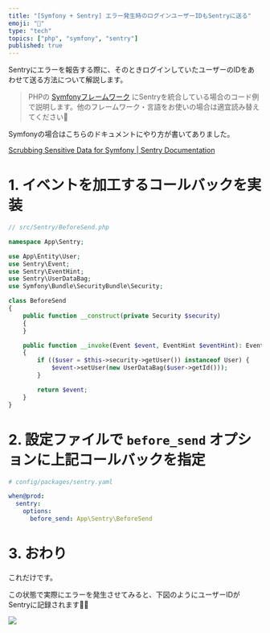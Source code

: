 ```yaml
---
title: "[Symfony + Sentry] エラー発生時のログインユーザーIDもSentryに送る"
emoji: "🎻"
type: "tech"
topics: ["php", "symfony", "sentry"]
published: true
---
```


Sentryにエラーを報告する際に、そのときログインしていたユーザーのIDをあわせて送る方法について解説します。

> PHPの [Symfonyフレームワーク](https://symfony.com/) にSentryを統合している場合のコード例で説明します。他のフレームワーク・言語をお使いの場合は適宜読み替えてください🙏

Symfonyの場合はこちらのドキュメントにやり方が書いてありました。

[Scrubbing Sensitive Data for Symfony | Sentry Documentation](https://docs.sentry.io/platforms/php/guides/symfony/data-management/sensitive-data/)

# 1. イベントを加工するコールバックを実装

```php
// src/Sentry/BeforeSend.php

namespace App\Sentry;

use App\Entity\User;
use Sentry\Event;
use Sentry\EventHint;
use Sentry\UserDataBag;
use Symfony\Bundle\SecurityBundle\Security;

class BeforeSend
{
    public function __construct(private Security $security)
    {
    }

    public function __invoke(Event $event, EventHint $eventHint): Event
    {
        if (($user = $this->security->getUser()) instanceof User) {
            $event->setUser(new UserDataBag($user->getId()));
        }

        return $event;
    }
}
```

# 2. 設定ファイルで `before_send` オプションに上記コールバックを指定

```yaml
# config/packages/sentry.yaml

when@prod:
  sentry:
    options:
      before_send: App\Sentry\BeforeSend
```

# 3. おわり

これだけです。

この状態で実際にエラーを発生させてみると、下図のようにユーザーIDがSentryに記録されます🙆‍♂️

![](https://img.esa.io/uploads/production/attachments/15064/2023/05/23/77821/8d81e89a-3709-4d34-805d-3e1aeec8d2c3.png)
